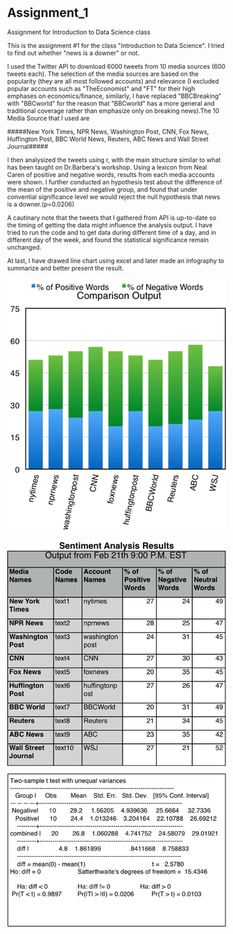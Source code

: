# Assignment_1
Assignment for Introduction to Data Science class

This is the assignment #1 for the class "Introduction to Data Science". I tried to find out whether "news is a downer" or not.

I used the Twitter API to download 6000 tweets from 10 media sources (600 tweets each). The selection of the media sources are based on the popularity (they are all most followed accounts) and relevance (I excluded popular accounts such as "TheEconomist" and "FT" for their high emphases on economics/finance, similarly, I have replaced "BBCBreaking" with "BBCworld" for the reason that "BBCworld" has a more general and traditional coverage rather than emphasize only on breaking news).The 10 Media Source that I used are

#####New York Times, NPR News, Washington Post, CNN, Fox News, Huffington Post, BBC World News, Reuters, ABC News and Wall Street Journal#####

I then analysized the tweets using r, with the main structure similar to what has been taught on Dr.Barbera's workshop. Using a lexicon from Neal Caren of positive and negative words, results from each media accounts were shown. I further conducted an hypothesis test about the difference of the mean of the positive and negative group, and found that under convential significance level we would reject the null hypothesis that news is a downer.(p=0.0206)

A cautinary note that the tweets that I gathered from API is up-to-date so the timing of getting the data might influence the analysis output. I have tried to run the code and to get data during different time of a day, and in different day of the week, and found the statistical significance remain unchanged.

At last, I have drawed line chart using excel and later made an infography to summarize and better present the result.


![Alt Text](https://github.com/yuqiliao/Assignment_1/blob/master/Comparison%20Chart.png)

![Alt Text](https://github.com/yuqiliao/Assignment_1/blob/master/Sentiment%20Analysis%20Results.png)

![Alt Text](https://github.com/yuqiliao/Assignment_1/blob/master/Ttest%20Output.png)


